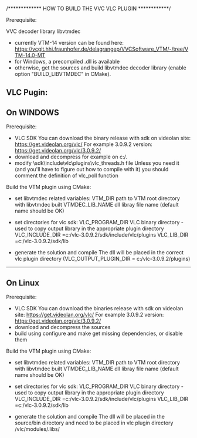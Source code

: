 /************* HOW TO BUILD THE VVC VLC PLUGIN ************/

Prerequisite:

VVC decoder library libvtmdec
- currently VTM-14 version can be found here:
  https://vcgit.hhi.fraunhofer.de/delagrangep/VVCSoftware_VTM/-/tree/VTM-14.0-MT
- for Windows, a precompiled .dll is available
- otherwise, get the sources and build libvtmdec decoder library (enable option "BUILD_LIBVTMDEC" in CMake).


VLC Pugin:
-------------------
On WINDOWS
-------------------

Prerequisite:
  - VLC SDK
  You can download the binary release with sdk on videolan site: https://get.videolan.org/vlc/
  For example 3.0.9.2 version: https://get.videolan.org/vlc/3.0.9.2/
  - download and decompress for example on c:/.
  - modify \sdk\include\vlc\plugins\vlc_threads.h file
  Unless you need it (and you'll have to figure out how to compile with it) 
  you should comment the definition of vlc_poll function 

Build the VTM plugin using CMake:
- set libvtmdec related variables:
  VTM_DIR               path to VTM root directory with libvtmdec built
  VTMDEC_LIB_NAME       dll libray file name (default name should be OK)

- set directories for vlc sdk:
  VLC_PROGRAM_DIR       VLC binary directory - used to copy output library in the appropriate plugin directory
  VLC_INCLUDE_DIR       =c:/vlc-3.0.9.2/sdk/include/vlc/plugins
  VLC_LIB_DIR           =c:/vlc-3.0.9.2/sdk/lib

- generate the solution and compile
  The dll will be placed in the correct vlc plugin directory (VLC_OUTPUT_PLUGIN_DIR = c:/vlc-3.0.9.2/plugins)

-------------------
On Linux
-------------------

Prerequisite:
  - VLC SDK
  You can download the binaries release with sdk on videolan site: https://get.videolan.org/vlc/
  For example 3.0.9.2 version: https://get.videolan.org/vlc/3.0.9.2/
  - download and decompress the sources
  - build using configure and make
  get missing dependencies, or disable them

Build the VTM plugin using CMake:
- set libvtmdec related variables:
  VTM_DIR               path to VTM root directory with libvtmdec built
  VTMDEC_LIB_NAME       dll libray file name (default name should be OK)

- set directories for vlc sdk:
  VLC_PROGRAM_DIR       VLC binary directory - used to copy output library in the appropriate plugin directory
  VLC_INCLUDE_DIR       =c:/vlc-3.0.9.2/sdk/include/vlc/plugins
  VLC_LIB_DIR           =c:/vlc-3.0.9.2/sdk/lib

- generate the solution and compile
  The dll will be placed in the source/bin directory and need to be placed in vlc plugin directory /vlc/modules/.libs/
